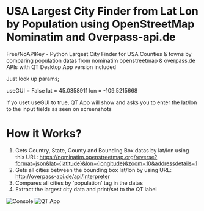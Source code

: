 # USA Largest City Finder from Lat Lon by Population using OpenStreetMap Nominatim and Overpass-api.de
 Free/NoAPIKey - Python Largest City Finder for USA Counties & towns by comparing population datas from nominatim openstreetmap  & overpass.de APIs with QT Desktop App version included

Just look up params;

useGUI = False
lat = 45.0358911
lon = -109.5215668

if yo uset useGUI to true, QT App will show and asks you to enter the lat/lon to the input fields as seen on screenshots

# How it Works?
1) Gets Country, State, County and Bounding Box datas by lat/lon using this URL: https://nominatim.openstreetmap.org/reverse?format=json&lat={latitude}&lon={longitude}&zoom=10&addressdetails=1
2) Gets all cities between the bounding box lat/lon by using URL: http://overpass-api.de/api/interpreter
3) Compares all cities by 'population' tag in the datas
4) Extract the largest city data and print/set to the QT label

 ![Console](https://github.com/user-attachments/assets/ebc926c6-8cae-48b9-b662-c29eb4167e94)
![QT App](https://github.com/user-attachments/assets/98232d4c-01db-4065-aabe-5d889edb525c)
